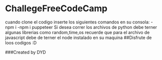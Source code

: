 # ChallegeFreeCodeCamp
cuando clone el codigo inserte los siguientes comandos en su consola:
-npm i
-npm i puppeteer
Si desea correr los archivos de python debe terner algunas librerias como random,time,os 
recuerde que para el archivo de javascript debe de terner el node instalado en su maquina
##Disfrute de loos codigos :D

###Created by DYD
